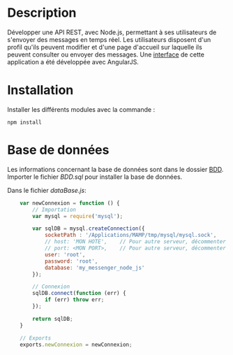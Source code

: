 Description
===========
Développer une API REST, avec Node.js,  permettant à ses utilisateurs de s'envoyer des messages en temps réel. Les utilisateurs disposent d'un profil qu'ils peuvent modifier et d'une page d'accueil sur laquelle ils peuvent consulter ou envoyer des messages. Une [interface](https://github.com/benjamin-BEFOLE/myMessenger_angularJS) de cette application a été développée avec AngularJS.


Installation
============
Installer les différents modules avec la commande :	
```
npm install
```

Base de données
===============
Les informations concernant la base de données sont dans le dossier [BDD](https://github.com/benjamin-BEFOLE/myMessenger_serverNodeJS/tree/master/BDD). Importer le fichier *BDD.sql* pour installer la base de données.

Dans le fichier *dataBase.js*:
```javascript
	var newConnexion = function () {
		// Importation
		var mysql = require('mysql');

		var sqlDB = mysql.createConnection({
			socketPath : '/Applications/MAMP/tmp/mysql/mysql.sock',		// Pour MAMP, ...
			// host: 'MON HOTE',	// Pour autre serveur, décommenter et indiquer l'hôte
			// port: <MON PORT>,	// Pour autre serveur, décommenter et indiquer le port
			user: 'root',
			password: 'root',
			database: 'my_messenger_node_js'
		});

		// Connexion
		sqlDB.connect(function (err) {
			if (err) throw err;
		});

		return sqlDB;
	}

	// Exports
	exports.newConnexion = newConnexion;
```


